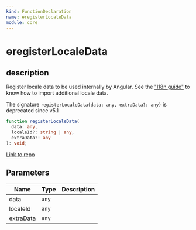 ```yaml
---
kind: FunctionDeclaration
name: ɵregisterLocaleData
module: core
---
```


# ɵregisterLocaleData

## description

Register locale data to be used internally by Angular. See the
["I18n guide"](guide/i18n#i18n-pipes) to know how to import additional locale data.

The signature `registerLocaleData(data: any, extraData?: any)` is deprecated since v5.1

```ts
function registerLocaleData(
  data: any,
  localeId?: string | any,
  extraData?: any
): void;
```

[Link to repo](https://github.com/timdeschryver/angular/blob/master/packages/core/src/i18n/locale_data_api.ts#L23-L36)

## Parameters

| Name      | Type  | Description |
| --------- | ----- | ----------- |
| data      | `any` |             |
| localeId  | `any` |             |
| extraData | `any` |             |
